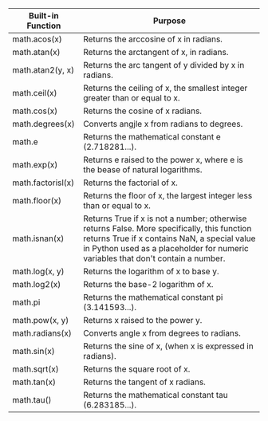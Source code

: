 | Built-in Function |                                      Purpose                                      |
|-------------------|-----------------------------------------------------------------------------------|
| math.acos(x)      |  Returns the arccosine of x in radians.                                           |
| math.atan(x)      |  Returns the arctangent of x, in radians.                                         |
| math.atan2(y, x)  |  Returns the arc tangent of y divided by x in radians.                            |
| math.ceil(x)      |  Returns the ceiling of x, the smallest integer greater than or equal to x.       |
| math.cos(x)       |  Returns the cosine of x radians.                                                 |
| math.degrees(x)   |  Converts angjle x from radians to degrees.                                       |
| math.e            |  Returns the mathematical constant e (2.718281...).                               |
| math.exp(x)       |  Returns e raised to the power x, where e is the bease of natural logarithms.     |
| math.factorisl(x) |  Returns the factorial of x.                                                      |
| math.floor(x)     |  Returns the floor of x, the largest integer less than or equal to x.             |
| math.isnan(x)     |  Returns True if x is not a number; otherwise returns False. More specifically, this function returns True if x contains NaN, a special value in Python used as a placeholder for numeric variables that don't contain a number. |
| math.log(x, y)    |  Returns the logarithm of x to base y.                                            |
| math.log2(x)      |  Returns the base-2 logarithm of x.                                               |
| math.pi           |  Returns the mathematical constant pi (3.141593...).                              |
| math.pow(x, y)    |  Returns x raised to the power y.                                                 |
| math.radians(x)   |  Converts angle x from degrees to radians.                                        |
| math.sin(x)       |  Returns the sine of x, (when x is expressed in radians).                         |
| math.sqrt(x)      |  Returns the square root of x.                                                    |
| math.tan(x)       |  Returns the tangent of x radians.                                                |
| math.tau()        |  Returns the mathematical constant tau (6.283185...).                             |
